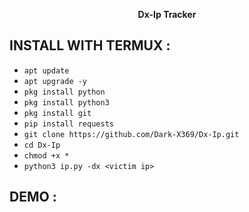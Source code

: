 <p align="center">

<p align="center"><b>Dx-Ip Tracker</b <code></code></p>



## INSTALL WITH TERMUX :

* `apt update`
* `apt upgrade -y`
* ```pkg install python```
* `pkg install python3`
* `pkg install git`
* `pip install requests`
* `git clone https://github.com/Dark-X369/Dx-Ip.git`
* `cd Dx-Ip`
* `chmod +x *`
* `python3 ip.py -dx <victim ip>`
  
## DEMO :
